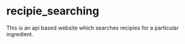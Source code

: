 # recipie_searching
This is an api based website which searches recipies for a particular ingredient.
